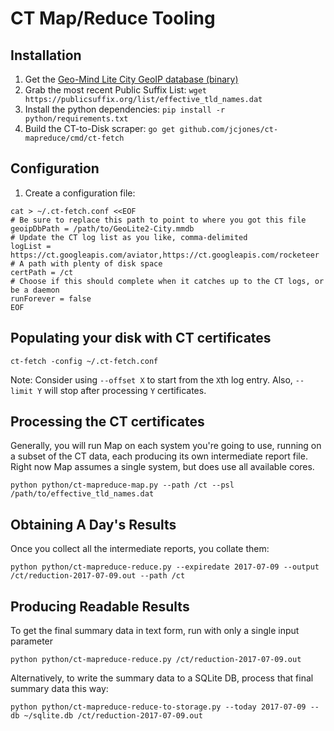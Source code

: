 # CT Map/Reduce Tooling

## Installation

1. Get the [Geo-Mind Lite City GeoIP database (binary)](https://dev.maxmind.com/geoip/geoip2/geolite2/)
1. Grab the most recent Public Suffix List: `wget https://publicsuffix.org/list/effective_tld_names.dat`
1. Install the python dependencies: `pip install -r python/requirements.txt`
1. Build the CT-to-Disk scraper: `go get github.com/jcjones/ct-mapreduce/cmd/ct-fetch`

## Configuration

1. Create a configuration file:

```
cat > ~/.ct-fetch.conf <<EOF
# Be sure to replace this path to point to where you got this file
geoipDbPath = /path/to/GeoLite2-City.mmdb
# Update the CT log list as you like, comma-delimited
logList = https://ct.googleapis.com/aviator,https://ct.googleapis.com/rocketeer
# A path with plenty of disk space
certPath = /ct
# Choose if this should complete when it catches up to the CT logs, or be a daemon
runForever = false
EOF
```

## Populating your disk with CT certificates

```
ct-fetch -config ~/.ct-fetch.conf
```
Note: Consider using `--offset X` to start from the `X`th log entry. Also, `--limit Y` will stop after
processing `Y` certificates.


## Processing the CT certificates

Generally, you will run Map on each system you're going to use, running on a subset of the
CT data, each producing its own intermediate report file. Right now Map assumes a single system,
but does use all available cores.

```
python python/ct-mapreduce-map.py --path /ct --psl /path/to/effective_tld_names.dat
```

## Obtaining A Day's Results

Once you collect all the intermediate reports, you collate them:

```
python python/ct-mapreduce-reduce.py --expiredate 2017-07-09 --output /ct/reduction-2017-07-09.out --path /ct
```

## Producing Readable Results
To get the final summary data in text form, run with only a single input parameter

```
python python/ct-mapreduce-reduce.py /ct/reduction-2017-07-09.out
```

Alternatively, to write the summary data to a SQLite DB, process that final summary data this way:
```
python python/ct-mapreduce-reduce-to-storage.py --today 2017-07-09 --db ~/sqlite.db /ct/reduction-2017-07-09.out
```

